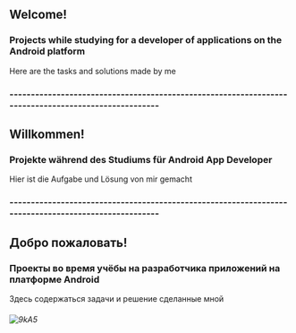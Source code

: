 ## Welcome!
### Projects while studying for a developer of applications on the Android platform
Here are the tasks and solutions made by me
### ----------------------------------------------------------------------------------------------------
## Willkommen!
### Projekte während des Studiums für Android App Developer
Hier ist die Aufgabe und Lösung von mir gemacht
### ----------------------------------------------------------------------------------------------------
## Добро пожаловать!
### Проекты во время учёбы на разработчика приложений на платформе Android
Здесь содержаться задачи и решение сделанные мной
###### ![9kA5](https://user-images.githubusercontent.com/69854595/201448079-28d50386-1f7c-4be5-a5d8-669d58fbc179.gif)

